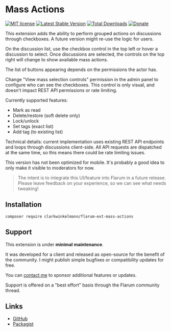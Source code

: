 # Mass Actions

[![MIT license](https://img.shields.io/badge/license-MIT-blue.svg)](https://github.com/clarkwinkelmann/flarum-ext-mass-actions/blob/master/LICENSE.md) [![Latest Stable Version](https://img.shields.io/packagist/v/clarkwinkelmann/flarum-ext-mass-actions.svg)](https://packagist.org/packages/clarkwinkelmann/flarum-ext-mass-actions) [![Total Downloads](https://img.shields.io/packagist/dt/clarkwinkelmann/flarum-ext-mass-actions.svg)](https://packagist.org/packages/clarkwinkelmann/flarum-ext-mass-actions) [![Donate](https://img.shields.io/badge/paypal-donate-yellow.svg)](https://www.paypal.me/clarkwinkelmann)

This extension adds the ability to perform grouped actions on discussions through checkboxes.
A future version might re-use the logic for users.

On the discussion list, use the checkbox control in the top left or hover a discussion to select.
Once discussions are selected, the controls on the top right will change to show available mass actions.

The list of buttons appearing depends on the permissions the actor has.

Change "View mass selection controls" permission in the admin panel to configure who can see the checkboxes.
This control is only visual, and doesn't impact REST API permissions or rate limiting.

Currently supported features:

- Mark as read
- Delete/restore (soft delete only)
- Lock/unlock
- Set tags (exact list)
- Add tag (to existing list)

Technical details: current implementation uses existing REST API endpoints and loops through discussions client-side.
All API requests are dispatched at the same time, so this means there could be rate limiting issues.

This version has not been optimized for mobile.
It's probably a good idea to only make it visible to moderators for now.

> The intent is to integrate this UI/feature into Flarum in a future release. Please leave feedback on your experience, so we can see what needs tweaking!

## Installation

    composer require clarkwinkelmann/flarum-ext-mass-actions

## Support

This extension is under **minimal maintenance**.

It was developed for a client and released as open-source for the benefit of the community.
I might publish simple bugfixes or compatibility updates for free.

You can [contact me](https://clarkwinkelmann.com/flarum) to sponsor additional features or updates.

Support is offered on a "best effort" basis through the Flarum community thread.

## Links

- [GitHub](https://github.com/clarkwinkelmann/flarum-ext-mass-actions)
- [Packagist](https://packagist.org/packages/clarkwinkelmann/flarum-ext-mass-actions)
